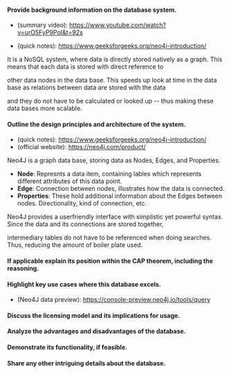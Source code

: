 #### Provide background information on the database system.

- (summary video): https://www.youtube.com/watch?v=urO5FyP9PoI&t=92s

- (quick notes): https://www.geeksforgeeks.org/neo4j-introduction/

It is a NoSQL system, where data is directly stored natively as a graph. This means that each data is stored with direct reference to 

other data nodes in the data base. This speeds up look at time in the data base as relations between data are stored with the data 

and they do not have to be calculated or looked up -- thus making these data bases more scalable. 

#### Outline the design principles and architecture of the system.

- (quick notes): https://www.geeksforgeeks.org/neo4j-introduction/
- (official website): https://neo4j.com/product/

Neo4J is a graph data base, storing data as Nodes, Edges, and Properties. 
- **Node**: Represnts a data item, containing lables which represents different attributes of this data point. 
- **Edge**: Connection between nodes, illustrates how the data is connected. 
- **Properties**: These hold additional information about the Edges between nodes. Directionality, kind of connection, etc. 

Neo4J provides a userfriendly interface with simplistic yet powerful syntax. Since the data and its connections are stored together,

intermediary tables do not have to be referenced when doing searches. Thus, reducing the amount of boiler plate used. 


#### If applicable explain its position within the CAP theorem, including the reasoning.
#### Highlight key use cases where this database excels.

- (Neo4J data preview): https://console-preview.neo4j.io/tools/query


#### Discuss the licensing model and its implications for usage.
#### Analyze the advantages and disadvantages of the database.
#### Demonstrate its functionality, if feasible.
#### Share any other intriguing details about the database.
